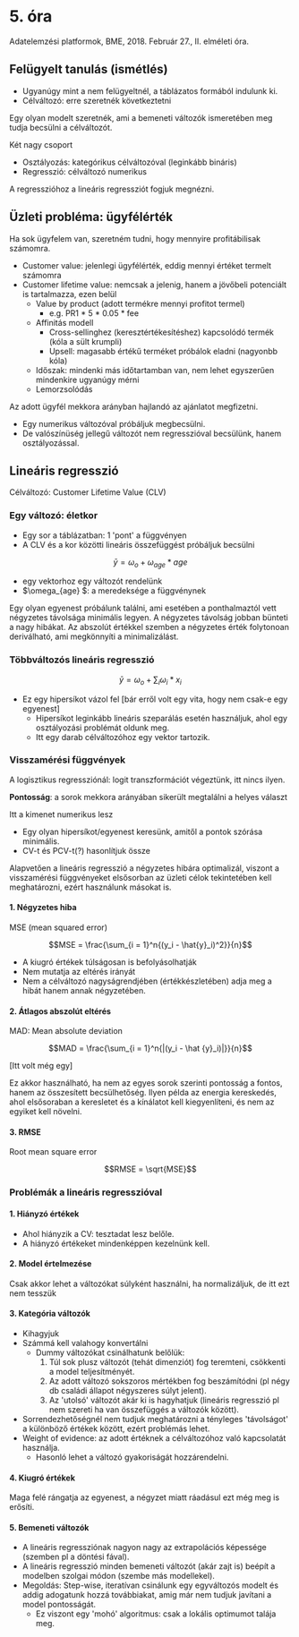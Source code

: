 # 5. óra
Adatelemzési platformok, BME, 2018. Február 27., II. elméleti óra.

## Felügyelt tanulás (ismétlés)

* Ugyanúgy mint a nem felügyeltnél, a táblázatos formából indulunk ki.
* Célváltozó: erre szeretnék következtetni

Egy olyan modelt szeretnék, ami a bemeneti változók ismeretében meg tudja becsülni a célváltozót.

Két nagy csoport
 * Osztályozás: kategórikus célváltozóval (leginkább bináris)
 * Regresszió: célváltozó numerikus

A regresszióhoz a lineáris regressziót fogjuk megnézni.

## Üzleti probléma: ügyfélérték

Ha sok ügyfelem van, szeretném tudni, hogy mennyire profitábilisak számomra.
 * Customer value: jelenlegi ügyfélérték, eddig mennyi értéket termelt számomra
 * Customer lifetime value: nemcsak a jelenig, hanem a jövőbeli potenciált is tartalmazza, ezen belül
	* Value by product (adott termékre mennyi profitot termel)
		* e.g. PR1 * 5 * 0.05 * fee
	* Affinitás modell
		* Cross-sellinghez (keresztértékesítéshez) kapcsolódó termék (kóla a sült krumpli)
		* Upsell: magasabb értékű terméket próbálok eladni (nagyonbb kóla)
	* Időszak: mindenki más időtartamban van, nem lehet egyszerűen mindenkire ugyanúgy mérni
    * Lemorzsolódás

Az adott ügyfél mekkora arányban hajlandó az ajánlatot megfizetni.
* Egy numerikus változóval próbáljuk megbecsülni.
* De valószínüség jellegű változót nem regresszióval becsülünk, hanem osztályozással.

## Lineáris regresszió
Célváltozó: Customer Lifetime Value (CLV)

### Egy változó: életkor
* Egy sor a táblázatban: 1 'pont' a függvényen
* A CLV és a kor közötti lineáris összefüggést próbáljuk becsülni
```math
\bar{y} = \omega_o + \omega_{age} * age
```
 * egy vektorhoz egy változót rendelünk
 * $\omega_{age} $: a meredeksége a függvénynek

Egy olyan egyenest próbálunk találni, ami esetében a ponthalmaztól vett négyzetes távolsága minimális legyen. A négyzetes távolság jobban bünteti a nagy hibákat. Az abszolút értékkel szemben a négyzetes érték folytonoan deriválható, ami megkönnyíti a minimalizálást.

### Többváltozós lineáris regresszió
```math
\bar{y} = \omega_o + \sum_i{\omega_i * x_i }
```
* Ez egy hipersíkot vázol fel [bár erről volt egy vita, hogy nem csak-e egy egyenest]
  - Hipersíkot leginkább lineáris szeparálás esetén használjuk, ahol egy osztályozási problémát oldunk meg.
  - Itt egy darab célváltozóhoz egy vektor tartozik.

### Visszamérési függvények
A logisztikus regressziónál: logit transzformációt végeztünk, itt nincs ilyen.

**Pontosság**: a sorok mekkora arányában sikerült megtalálni a helyes választ

Itt a kimenet numerikus lesz
* Egy olyan hipersíkot/egyenest keresünk, amitől a pontok szórása minimális.
* CV-t és PCV-t(?) hasonlítjuk össze

Alapvetően a lineáris regresszió a négyzetes hibára optimalizál, viszont a visszamérési függvényeket elsősorban az üzleti célok tekintetében kell meghatározni, ezért használunk másokat is.

#### 1. Négyzetes hiba
MSE (mean squared error)
```math
MSE = \frac{\sum_{i = 1}^n{(y_i - \hat{y}_i)^2}}{n}
```

 * A kiugró értékek túlságosan is befolyásolhatják
 * Nem mutatja az eltérés irányát
 * Nem a célváltozó nagyságrendjében (értékkészletében) adja meg a hibát hanem annak négyzetében.


#### 2. Átlagos abszolút eltérés
MAD: Mean absolute deviation
```math
MAD = \frac{\sum_{i = 1}^n{|(y_i - \hat {y}_i)|}}{n}
```
[Itt volt még egy]

Ez akkor használható, ha nem az egyes sorok szerinti pontosság a fontos, hanem az összesített becsülhetőség. Ilyen példa az energia kereskedés, ahol elsősoraban a keresletet és a kínálatot kell kiegyenlíteni, és nem az egyiket kell növelni.

#### 3. RMSE
Root mean square error
```math
RMSE = \sqrt{MSE}
```

### Problémák a lineáris regresszióval
#### 1. Hiányzó értékek
  - Ahol hiányzik a CV: tesztadat lesz belőle.
  - A hiányzó értékeket mindenképpen kezelnünk kell.

#### 2. Model értelmezése
Csak akkor lehet a változókat súlyként használni, ha normalizáljuk, de itt ezt nem tesszük

#### 3. Kategória változók
  - Kihagyjuk
  - Számmá kell valahogy konvertálni
    - Dummy változókat csinálhatunk belőlük:
      1. Túl sok plusz változót (tehát dimenziót) fog teremteni, csökkenti a model teljesítményét.
      2. Az adott változó sokszoros mértékben fog beszámítódni (pl négy db családi állapot négyszeres súlyt jelent).
      3. Az 'utolsó' változót akár ki is hagyhatjuk (lineáris regresszió pl nem szereti ha van összefüggés a változók között).
  - Sorrendezhetőségnél nem tudjuk meghatározni a tényleges 'távolságot' a különböző értékek között, ezért problémás lehet.
  - Weight of evidence: az adott értéknek a célváltozóhoz való kapcsolatát használja.
    - Hasonló lehet a változó gyakoriságát hozzárendelni.
#### 4. Kiugró értékek
Maga felé rángatja az egyenest, a négyzet miatt ráadásul ezt még meg is erősíti.
#### 5. Bemeneti változók
  - A lineáris regressziónak nagyon nagy az extrapolációs képessége (szemben pl a döntési fával).
  - A lineáris regresszió minden bemeneti változót (akár zajt is) beépít a modelben szolgai módon (szembe más modellekel).
  - Megoldás: Step-wise, iteratívan csinálunk egy egyváltozós modelt és addig adogatunk hozzá továbbiakat, amig már nem tudjuk javítani a model pontosságát.
    - Ez viszont egy 'mohó' algoritmus: csak a lokális optimumot talája meg.
